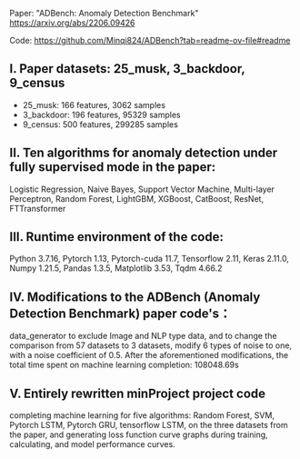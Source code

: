 Paper: "ADBench: Anomaly Detection Benchmark" https://arxiv.org/abs/2206.09426

Code: https://github.com/Minqi824/ADBench?tab=readme-ov-file#readme

## I. Paper datasets: 25_musk, 3_backdoor, 9_census

- 25_musk: 166 features, 3062 samples
- 3_backdoor: 196 features, 95329 samples
- 9_census: 500 features, 299285 samples

## II. Ten algorithms for anomaly detection under fully supervised mode in the paper:  
Logistic Regression, Naive Bayes, Support Vector Machine, Multi-layer Perceptron, Random Forest, LightGBM, XGBoost, CatBoost, ResNet, FTTransformer

## III. Runtime environment of the code:   
Python 3.7.16, Pytorch 1.13, Pytorch-cuda 11.7, Tensorflow 2.11, Keras 2.11.0, Numpy 1.21.5, Pandas 1.3.5, Matplotlib 3.53, Tqdm 4.66.2

## IV. Modifications to the ADBench (Anomaly Detection Benchmark) paper code's：  
data_generator to exclude Image and NLP type data, and to change the comparison from 57 datasets to 3 datasets, modify 6 types of noise to one, with a noise coefficient of 0.5. After the aforementioned modifications, the total time spent on machine learning completion: 108048.69s

## V. Entirely rewritten minProject project code   
completing machine learning for five algorithms: Random Forest, SVM, Pytorch LSTM, Pytorch GRU, tensorflow LSTM, on the three datasets from the paper, and generating loss function curve graphs during training, calculating, and model performance curves.
